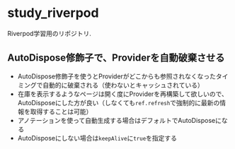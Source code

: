 # study_riverpod

Riverpod学習用のリポジトリ.

## AutoDispose修飾子で、Providerを自動破棄させる

* AutoDispose修飾子を使うとProviderがどこからも参照されなくなったタイミングで自動的に破棄される（使わないとキャッシュされている）
* 在庫を表示するようなページは開く度にProviderを再構築して欲しいので、AutoDisposeにした方が良い（しなくても`ref.refresh`で強制的に最新の情報を取得することは可能）
* アノテーションを使って自動生成する場合はデフォルトでAutoDisposeになる
* AutoDisposeにしない場合は`keepAlive`に`true`を指定する
